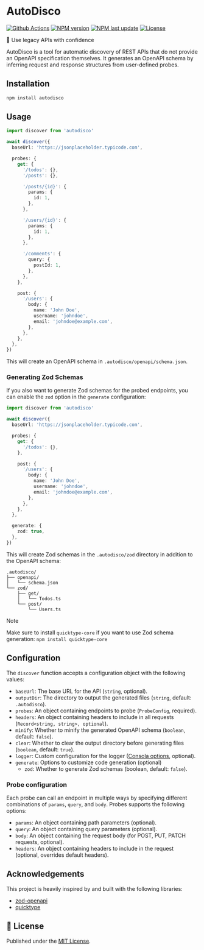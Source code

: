 # AutoDisco

[![Github Actions][github-actions-src]][github-actions-href]
[![NPM version][npm-version-src]][npm-version-href]
[![NPM last update][npm-last-update-src]][npm-last-update-href]
[![License][license-src]][license-href]

🪩 Use legacy APIs with confidence

AutoDisco is a tool for automatic discovery of REST APIs that do not provide an OpenAPI specification themselves.
It generates an OpenAPI schema by inferring request and response structures from user-defined probes.

## Installation

```sh
npm install autodisco
```

## Usage

```ts
import discover from 'autodisco'

await discover({
  baseUrl: 'https://jsonplaceholder.typicode.com',

  probes: {
    get: {
      '/todos': {},
      '/posts': {},

      '/posts/{id}': {
        params: {
          id: 1,
        },
      },

      '/users/{id}': {
        params: {
          id: 1,
        },
      },

      '/comments': {
        query: {
          postId: 1,
        },
      },
    },

    post: {
      '/users': {
        body: {
          name: 'John Doe',
          username: 'johndoe',
          email: 'johndoe@example.com',
        },
      },
    },
  },
})
```

This will create an OpenAPI schema in `.autodisco/openapi/schema.json`.

### Generating Zod Schemas

If you also want to generate Zod schemas for the probed endpoints, you can enable the `zod` option in the `generate` configuration:

```ts
import discover from 'autodisco'

await discover({
  baseUrl: 'https://jsonplaceholder.typicode.com',

  probes: {
    get: {
      '/todos': {},
    },

    post: {
      '/users': {
        body: {
          name: 'John Doe',
          username: 'johndoe',
          email: 'johndoe@example.com',
        },
      },
    },
  },

  generate: {
    zod: true,
  },
})
```

This will create Zod schemas in the `.autodisco/zod` directory in addition to the OpenAPI schema:

```
.autodisco/
├── openapi/
│   └── schema.json
└── zod/
    ├── get/
    │   └── Todos.ts
    └── post/
        └── Users.ts
```

> [!NOTE]
> Make sure to install `quicktype-core` if you want to use Zod schema generation:
> `npm install quicktype-core`

## Configuration

The `discover` function accepts a configuration object with the following values:

- `baseUrl`: The base URL for the API (`string`, optional).
- `outputDir`: The directory to output the generated files (`string`, default: `.autodisco`).
- `probes`: An object containing endpoints to probe (`ProbeConfig`, required).
- `headers`: An object containing headers to include in all requests (`Record<string, string>, optional`).
- `minify`: Whether to minify the generated OpenAPI schema (`boolean`, default: `false`).
- `clear`: Whether to clear the output directory before generating files (`boolean`, default: `true`).
- `logger`: Custom configuration for the logger ([Consola options](https://github.com/unjs/consola), optional).
- `generate`: Options to customize code generation (optional)
  - `zod`: Whether to generate Zod schemas (boolean, default: `false`).

### Probe configuration

Each probe can call an endpoint in multiple ways by specifying different combinations of `params`, `query`, and `body`.
Probes supports the following options:

- `params`: An object containing path parameters (optional).
- `query`: An object containing query parameters (optional).
- `body`: An object containing the request body (for POST, PUT, PATCH requests, optional).
- `headers`: An object containing headers to include in the request (optional, overrides default headers).

## Acknowledgements

This project is heavily inspired by and built with the following libraries:
- [zod-openapi](https://github.com/samchungy/zod-openapi)
- [quicktype](https://quicktype.io/)

## 📜 License

Published under the [MIT License](https://github.com/freb97/autodisco/tree/main/LICENSE).

[github-actions-src]: https://github.com/freb97/autodisco/actions/workflows/test.yml/badge.svg
[github-actions-href]: https://github.com/freb97/autodisco/actions

[npm-version-src]: https://img.shields.io/npm/v/autodisco/latest.svg?style=flat&colorA=18181B&colorB=31C553
[npm-version-href]: https://npmjs.com/package/autodisco

[npm-last-update-src]: https://img.shields.io/npm/last-update/autodisco.svg?style=flat&colorA=18181B&colorB=31C553
[npm-last-update-href]: https://npmjs.com/package/autodisco

[license-src]: https://img.shields.io/github/license/freb97/autodisco.svg?style=flat&colorA=18181B&colorB=31C553
[license-href]: https://github.com/freb97/autodisco/tree/main/LICENSE
